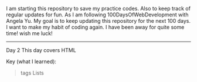 I am starting this repository to save my practice codes. Also to keep track of regular updates for fun.
As I am following 100DaysOfWebDevelopment with Angela Yu. My goal is to keep updating this repository for the next 100 days.
I want to make my habit of coding again. I have been away for quite some time!
wish me luck!

***
Day 2
This day covers HTML

Key (what I learned):

> tags
> Lists
